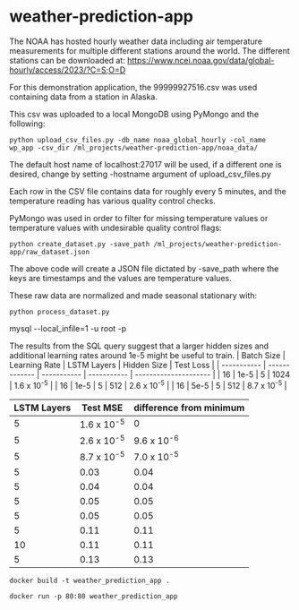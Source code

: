 # weather-prediction-app
The NOAA has hosted hourly weather data including air temperature measurements for multiple different stations around the world. The different stations can be downloaded at: https://www.ncei.noaa.gov/data/global-hourly/access/2023/?C=S;O=D

For this demonstration application, the 99999927516.csv was used containing data from a station in Alaska.

This csv was uploaded to a local MongoDB using PyMongo and the following:

```
python upload_csv_files.py -db_name noaa_global_hourly -col_name wp_app -csv_dir /ml_projects/weather-prediction-app/noaa_data/
```
The default host name of localhost:27017 will be used, if a different one is desired, change by setting -hostname argument of upload_csv_files.py

Each row in the CSV file contains data for roughly every 5 minutes, and the temperature reading has various quality control checks.

PyMongo was used in order to filter for missing temperature values or temperature values with undesirable quality control flags:

```
python create_dataset.py -save_path /ml_projects/weather-prediction-app/raw_dataset.json
```

The above code will create a JSON file dictated by -save_path where the keys are timestamps and the values are temperature values.

These raw data are normalized and made seasonal stationary with:

```
python process_dataset.py
```




mysql --local_infile=1 -u root -p

The results from the SQL query suggest that a larger hidden sizes and additional learning rates around 1e-5 might be useful to train.
| Batch Size  | Learning Rate | LSTM Layers | Hidden Size | Test Loss             |
| ----------- | ------------- | ----------- | ----------- | --------------------- |
| 16          |  1e-5         | 5           | 1024        | 1.6 x 10<sup>-5</sup> |
| 16          |  1e-5         | 5           | 512         | 2.6 x 10<sup>-5</sup> |
| 16          |  5e-5         | 5           | 512         | 8.7 x 10<sup>-5</sup> |




| LSTM Layers | Test MSE              | difference from minimum |
| ----------- | --------------------- | ----------------------- | 
| 5           | 1.6 x 10<sup>-5</sup> | 0                       |  
| 5           | 2.6 x 10<sup>-5</sup> | 9.6 x 10<sup>-6</sup>   | 
| 5           | 8.7 x 10<sup>-5</sup> | 7.0 x 10<sup>-5</sup>   |
| 5           | 0.03                  | 0.04                    |  
| 5           | 0.04                  | 0.04                    | 
| 5           | 0.05                  | 0.05                    | 
| 5           | 0.05                  | 0.05                    |  
| 5           | 0.11                  | 0.11                    | 
| 10          | 0.11                  | 0.11                    | 
| 5           | 0.13                  | 0.13                    |




```
docker build -t weather_prediction_app .
```


```
docker run -p 80:80 weather_prediction_app
```





